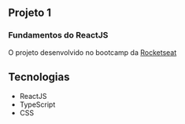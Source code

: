 ## Projeto 1

### Fundamentos do ReactJS
O projeto desenvolvido no bootcamp da [Rocketseat](https://github.com/rocketseat)

## Tecnologias
-   ReactJS
-   TypeScript
-   CSS
